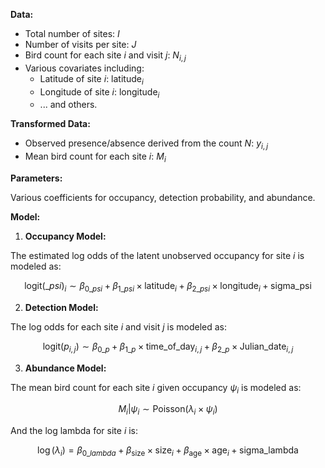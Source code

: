 **Data:**

- Total number of sites: $I$
- Number of visits per site: $J$
- Bird count for each site $i$ and visit $j$: $N_{i,j}$
- Various covariates including:
  - Latitude of site $i$: $\text{latitude}_i$
  - Longitude of site $i$: $\text{longitude}_i$
  - ... and others.

**Transformed Data:**

- Observed presence/absence derived from the count $N$: $y_{i,j}$
- Mean bird count for each site $i$: $M_i$

**Parameters:**

Various coefficients for occupancy, detection probability, and abundance.

**Model:**

1. **Occupancy Model:**

The estimated log odds of the latent unobserved occupancy for site $i$ is modeled as:

$$
\text{logit}(\_psi)_i \sim \beta_{0\_psi} + \beta_{1\_psi} \times \text{latitude}_i + \beta_{2\_psi} \times \text{longitude}_i + \text{sigma_psi}
$$

2. **Detection Model:**

The log odds for each site $i$ and visit $j$ is modeled as:

$$
\text{logit}(p_{i,j}) \sim \beta_{0\_p} + \beta_{1\_p} \times \text{time\_of\_day}_{i,j} + \beta_{2\_p} \times \text{Julian\_date}_{i,j}
$$

3. **Abundance Model:**

The mean bird count for each site $i$ given occupancy $\psi_i$ is modeled as:

$$
M_i | \psi_i \sim \text{Poisson}(\lambda_i \times \psi_i)
$$

And the log lambda for site $i$ is:

$$
\log(\lambda_i) = \beta_{0\_lambda} + \beta_{\text{size}} \times \text{size}_i + \beta_{\text{age}} \times \text{age}_i + \text{sigma_lambda}
$$
